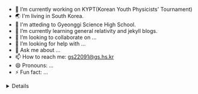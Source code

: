 - 🔭 I’m currently working on KYPT(Korean Youth Physicists' Tournament)
- 🌏 I'm living in South Korea.
- 🏫 I'm atteding to Gyeonggi Science High School.
- 📖 I’m currently learning general relativity and jekyll blogs.
- 👯 I’m looking to collaborate on ...
- 🤔 I’m looking for help with ...
- 💬 Ask me about ...
- 📫 How to reach me: gs22091@gs.hs.kr
- 😄 Pronouns: ...
- ⚡ Fun fact: ...


<details><summary>Details</summary>
<p>

[![Solved.ac 프로필](http://mazassumnida.wtf/api/v2/generate_badge?boj=gs22091)](https://solved.ac/gs22091)

<img src="https://github-readme-stats.vercel.app/api/top-langs/?username=phylosopher07&hide=html&langs_count=8&theme=tokyonight&layout=compact" alt="phylosopher07 :: Top Langs" />

[![phylosopher07's github stats](https://github-readme-stats.vercel.app/api?username=phylosopher07&show_icons=true&theme=merko&hide=["contribs","issues"])](https://github.com/phylosopher07)

</p>
</details>
